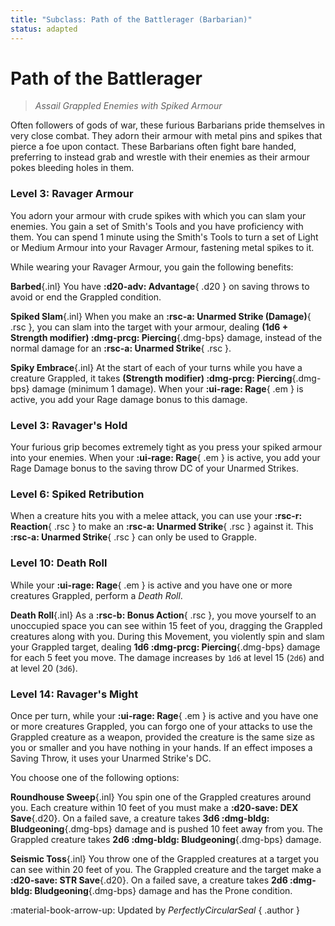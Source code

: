 ```yaml
---
title: "Subclass: Path of the Battlerager (Barbarian)"
status: adapted
---
```


<p style="display:none">
Assail Grappled Enemies with Spiked Armour
</p>

# Path of the Battlerager

> *Assail Grappled Enemies with Spiked Armour*

Often followers of gods of war, these furious Barbarians pride themselves in very close combat. They adorn their armour with metal pins and spikes that pierce a foe upon contact. These Barbarians often fight bare handed, preferring to instead grab and wrestle with their enemies as their armour pokes bleeding holes in them.

### Level 3: Ravager Armour

You adorn your armour with crude spikes with which you can slam your enemies. You gain a set of Smith's Tools and you have proficiency with them. You can spend 1 minute using the Smith's Tools to turn a set of Light or Medium Armour into your Ravager Armour, fastening metal spikes to it. 

While wearing your Ravager Armour, you gain the following benefits:

**Barbed**{.inl} You have **:d20-adv: Advantage**{ .d20 } on saving throws to avoid or end the Grappled condition.

**Spiked Slam**{.inl} When you make an **:rsc-a: Unarmed Strike (Damage)**{ .rsc }, you can slam into the target with your armour, dealing **(1d6 + Strength modifier) :dmg-prcg: Piercing**{.dmg-bps} damage, instead of the normal damage for an **:rsc-a: Unarmed Strike**{ .rsc }.

**Spiky Embrace**{.inl} At the start of each of your turns while you have a creature Grappled, it takes **(Strength modifier) :dmg-prcg: Piercing**{.dmg-bps} damage (minimum 1 damage). When your **:ui-rage: Rage**{ .em } is active, you add your Rage damage bonus to this damage.

### Level 3: Ravager's Hold

Your furious grip becomes extremely tight as you press your spiked armour into your enemies. When your **:ui-rage: Rage**{ .em } is active, you add your Rage Damage bonus to the saving throw DC of your Unarmed Strikes.

### Level 6: Spiked Retribution

When a creature hits you with a melee attack, you can use your **:rsc-r: Reaction**{ .rsc } to make an **:rsc-a: Unarmed Strike**{ .rsc } against it. This **:rsc-a: Unarmed Strike**{ .rsc } can only be used to Grapple.

### Level 10: Death Roll

While your **:ui-rage: Rage**{ .em } is active and you have one or more creatures Grappled, perform a *Death Roll*. 

**Death Roll**{.inl} As a **:rsc-b: Bonus Action**{ .rsc }, you move yourself to an unoccupied space you can see within 15 feet of you, dragging the Grappled creatures along with you. During this Movement, you violently spin and slam your Grappled target, dealing **1d6 :dmg-prcg: Piercing**{.dmg-bps} damage for each 5 feet you move. The damage increases by `1d6` at level 15 (`2d6`) and at level 20 (`3d6`).

### Level 14: Ravager's Might

Once per turn, while your **:ui-rage: Rage**{ .em } is active and you have one or more creatures Grappled, you can forgo one of your attacks to use the Grappled creature as a weapon, provided the creature is the same size as you or smaller and you have nothing in your hands. If an effect imposes a Saving Throw, it uses your Unarmed Strike's DC.

You choose one of the following options:

**Roundhouse Sweep**{.inl} You spin one of the Grappled creatures around you. Each creature within 10 feet of you must make a **:d20-save: DEX Save**{.d20}. On a failed save, a creature takes **3d6 :dmg-bldg: Bludgeoning**{.dmg-bps} damage and is pushed 10 feet away from you. The Grappled creature takes **2d6 :dmg-bldg: Bludgeoning**{.dmg-bps} damage.

**Seismic Toss**{.inl} You throw one of the Grappled creatures at a target you can see within 20 feet of you. The Grappled creature and the target make a **:d20-save: STR Save**{.d20}. On a failed save, a creature takes **2d6 :dmg-bldg: Bludgeoning**{.dmg-bps} damage and has the Prone condition.

:material-book-arrow-up: Updated by *PerfectlyCircularSeal* 
{ .author }